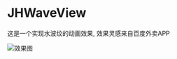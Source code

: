 # JHWaveView
这是一个实现水波纹的动画效果, 效果灵感来自百度外卖APP

![效果图](https://github.com/ios-cjh/waveView/blob/master/waveView.gif)
